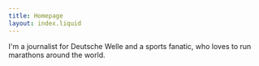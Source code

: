 ```yaml
---
title: Homepage
layout: index.liquid
---
```


I'm a journalist for Deutsche Welle and a sports fanatic, who loves to run marathons around the world.